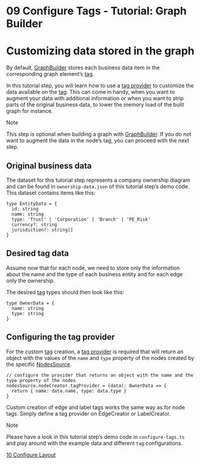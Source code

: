 <!--
 //////////////////////////////////////////////////////////////////////////////
 // @license
 // This file is part of yFiles for HTML 2.6.
 // Use is subject to license terms.
 //
 // Copyright (c) 2000-2024 by yWorks GmbH, Vor dem Kreuzberg 28,
 // 72070 Tuebingen, Germany. All rights reserved.
 //
 //////////////////////////////////////////////////////////////////////////////
-->
# 09 Configure Tags - Tutorial: Graph Builder

# Customizing data stored in the graph

By default, [GraphBuilder](https://docs.yworks.com/yfileshtml/#/api/GraphBuilder) stores each business data item in the corresponding graph element’s [tag](https://docs.yworks.com/yfileshtml/#/api/IModelItem#ITagOwner-property-tag).

In this tutorial step, you will learn how to use a [tag provider](https://docs.yworks.com/yfileshtml/#/api/NodeCreator#NodeCreator-property-tagProvider) to customize the data available on the [tag](https://docs.yworks.com/yfileshtml/#/api/IModelItem#ITagOwner-property-tag). This can come in handy, when you want to augment your data with additional information or when you want to strip parts of the original business data, to lower the memory load of the built graph for instance.

Note

This step is optional when building a graph with [GraphBuilder](https://docs.yworks.com/yfileshtml/#/api/GraphBuilder). If you do not want to augment the data in the node’s tag, you can proceed with the next step.

## Original business data

The dataset for this tutorial step represents a company ownership diagram and can be found in `ownership-data.json` of this tutorial step’s demo code. This dataset contains items like this:

```
type EntityData = {
  id: string
  name: string
  type: 'Trust' | 'Corporation' | 'Branch' | 'PE_Risk'
  currency?: string
  jurisdiction?: string[]
}
```

## Desired tag data

Assume now that for each node, we need to store only the information about the name and the type of each business entity and for each edge only the ownership.

The desired [tag](https://docs.yworks.com/yfileshtml/#/api/IModelItem#ITagOwner-property-tag) types should then look like this:

```
type OwnerData = {
  name: string
  type: string
}
```

## Configuring the tag provider

For the custom [tag](https://docs.yworks.com/yfileshtml/#/api/IModelItem#ITagOwner-property-tag) creation, a [tag provider](https://docs.yworks.com/yfileshtml/#/api/NodeCreator#NodeCreator-property-tagProvider) is required that will return an object with the values of the `name` and `type` property of the nodes created by the specific [NodesSource](https://docs.yworks.com/yfileshtml/#/api/NodesSource).

```
// configure the provider that returns an object with the name and the type property of the nodes
nodesSource.nodeCreator.tagProvider = (data): OwnerData => {
  return { name: data.name, type: data.type }
}
```

Custom creation of edge and label tags works the same way as for node tags. Simply define a tag provider on EdgeCreator or LabelCreator.

Note

Please have a look in this tutorial step’s demo code in `configure-tags.ts` and play around with the example data and different `tag` configurations.

[10 Configure Layout](../../tutorial-graph-builder/10-configure-layout/)

